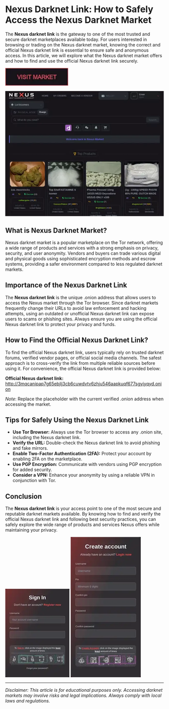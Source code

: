 # Nexus Darknet Link: How to Safely Access the Nexus Darknet Market

The **Nexus darknet link** is the gateway to one of the most trusted and secure darknet marketplaces available today. For users interested in browsing or trading on the Nexus darknet market, knowing the correct and official Nexus darknet link is essential to ensure safe and anonymous access. In this article, we will explore what the Nexus darknet market offers and how to find and use the official Nexus darknet link securely.

[<img src="/images/new.webp" width="200">](http://3mqcanipap7g65ebjlj3cb6cuwdvtv6zhju546aapkuqf677sgyiyqyd.onion)

<a href="http://3mqcanipap7g65ebjlj3cb6cuwdvtv6zhju546aapkuqf677sgyiyqyd.onion"><img src="/images/unit.webp" alt="image" style="max-width: 100%;"></a>


## What is Nexus Darknet Market?

Nexus darknet market is a popular marketplace on the Tor network, offering a wide range of products and services with a strong emphasis on privacy, security, and user anonymity. Vendors and buyers can trade various digital and physical goods using sophisticated encryption methods and escrow systems, providing a safer environment compared to less regulated darknet markets.

## Importance of the Nexus Darknet Link

The **Nexus darknet link** is the unique .onion address that allows users to access the Nexus market through the Tor browser. Since darknet markets frequently change their URLs to avoid law enforcement and hacking attempts, using an outdated or unofficial Nexus darknet link can expose users to scams or phishing sites. Always ensure you are using the official Nexus darknet link to protect your privacy and funds.

## How to Find the Official Nexus Darknet Link?

To find the official Nexus darknet link, users typically rely on trusted darknet forums, verified vendor pages, or official social media channels. The safest approach is to cross-verify the link from multiple reliable sources before using it. For convenience, the official Nexus darknet link is provided below:

**Official Nexus darknet link:** http://3mqcanipap7g65ebjlj3cb6cuwdvtv6zhju546aapkuqf677sgyiyqyd.onion

*Note*: Replace the placeholder with the current verified .onion address when accessing the market.

## Tips for Safely Using the Nexus Darknet Link

- **Use Tor Browser:** Always use the Tor browser to access any .onion site, including the Nexus darknet link.
- **Verify the URL:** Double-check the Nexus darknet link to avoid phishing and fake mirrors.
- **Enable Two-Factor Authentication (2FA):** Protect your account by enabling 2FA on the marketplace.
- **Use PGP Encryption:** Communicate with vendors using PGP encryption for added security.
- **Consider a VPN:** Enhance your anonymity by using a reliable VPN in conjunction with Tor.

## Conclusion

The **Nexus darknet link** is your access point to one of the most secure and reputable darknet markets available. By knowing how to find and verify the official Nexus darknet link and following best security practices, you can safely explore the wide range of products and services Nexus offers while maintaining your privacy.

<a href="http://3mqcanipap7g65ebjlj3cb6cuwdvtv6zhju546aapkuqf677sgyiyqyd.onion"><img src="/images/read.webp" style="max-width: 100%;"></a>
<a href="http://3mqcanipap7g65ebjlj3cb6cuwdvtv6zhju546aapkuqf677sgyiyqyd.onion"><img src="/images/terminal.webp" style="max-width: 100%;"></a>

---
*Disclaimer: This article is for educational purposes only. Accessing darknet markets may involve risks and legal implications. Always comply with local laws and regulations.*